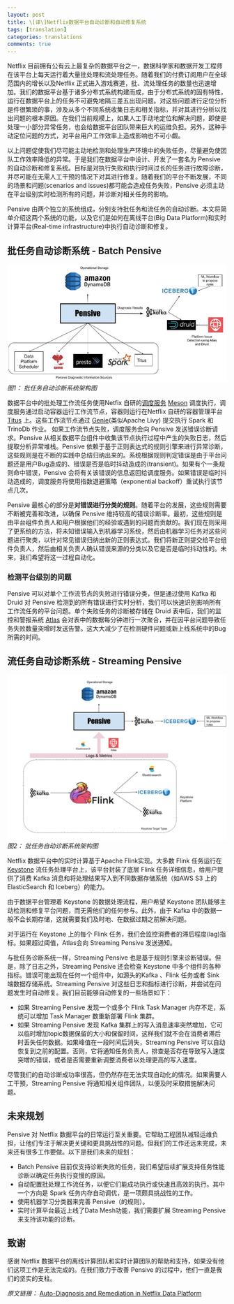 ```yaml
---
layout: post
title: \[译\]Netflix数据平台自动诊断和自动修复系统
tags: [translation]
categories: translations
comments: true
---
```


Netflix 目前拥有公有云上最复杂的数据平台之一，数据科学家和数据开发工程师在该平台上每天运行着大量批处理和流处理任务。随着我们的付费订阅用户在全球范围内的增长以及Netflix 正式进入游戏赛道，批、流处理任务的数量也迅速增加。我们的数据平台基于诸多分布式系统构建而成，由于分布式系统的固有特性，运行在数据平台上的任务不可避免地隔三差五出现问题。对这些问题进行定位分析是件很繁琐的事，涉及从多个不同系统收集日志和相关指标，并对其进行分析以找出问题的根本原因。在我们当前规模上，如果人工手动地定位和解决问题，即使是处理一小部分异常任务，也会给数据平台团队带来巨大的运维负担。另外，这种手动定位问题的方式，对平台用户工作效率上造成影响也不可小觑。

以上问题促使我们尽可能主动地检测和处理生产环境中的失败任务，尽量避免使团队工作效率降低的异常。于是我们在数据平台中设计、开发了一套名为 Pensive 的自动诊断和修复系统。目标是对执行失败和执行时间过长的任务进行故障诊断，并尽可能在无需人工干预的情况下对其进行修复。随着我们的平台不断发展，不同的场景和问题(scenarios and issues)都可能会造成任务失败，Pensive 必须主动在平台级别实时检测所有的问题，并诊断对相关任务的影响。

Pensive 由两个独立的系统组成，分别支持批任务和流任务的自动诊断。本文将简单介绍这两个系统的功能，以及它们是如何在离线平台(Big Data Platform)和实时计算平台(Real-time infrastructure)中执行自动诊断和修复。

## 批任务自动诊断系统 - Batch Pensive

![批任务自动诊断系统架构图](/images/netflix-batch-pensive.jpeg)
*图1： 批任务自动诊断系统架构图*

数据平台中的批处理工作流任务使用Netfix 自研的[调度服务](https://netflixtechblog.com/scheduling-notebooks-348e6c14cfd6) [Meson](https://netflixtechblog.com/meson-workflow-orchestration-for-netflix-recommendations-fc932625c1d9) 调度执行，调度服务通过启动容器运行工作流节点，容器则运行在Netflix 自研的容器管理平台 [Titus](https://netflixtechblog.com/titus-the-netflix-container-management-platform-is-now-open-source-f868c9fb5436) 上。这些工作流节点通过 [Genie](https://netflix.github.io/genie/)(类似Apache Livy) 提交执行 Spark 和 TrinoDb 作业。 如果工作流节点失败，调度服务会向 Pensive 发送错误诊断请求。Pensive 从相关数据平台组件中收集该节点执行过程中产生的失败日志，然后提取分析异常堆栈。Pensive 依赖于基于正则表达式的规则引擎来进行异常诊断，这些规则是在不断的实践中总结归纳出来的。系统根据规则判定错误是由于平台问题还是用户Bug造成的、错误是否是临时抖动造成的(transient)。如果有个一条规则命中错误，Pensive 会将有关该错误的信息返回给调度服务。如果错误是临时抖动造成的，调度服务将使用指数退避策略（exponential backoff）重试执行该节点几次。

Pensive 最核心的部分是**对错误进行分类的规则**。随着平台的发展，这些规则需要不断被完善和改进，以确保 Pensive 维持较高的错误诊断率。最初，这些规则是由平台组件负责人和用户根据他们的经验或遇到的问题而贡献的。我们现在则采用了更系统的方法，将未知错误输入到机器学习系统，然后由机器学习任务对这些问题进行聚类，以针对常见错误归纳出新的正则表达式。我们将新正则提交给平台组件负责人，然后由相关负责人确认错误来源的分类以及它是否是临时抖动性的。未来，我们希望将这一过程自动化。

### 检测平台级别的问题

Pensive 可以对单个工作流节点的失败进行错误分类，但是通过使用 Kafka 和 Druid 对 Pensive 检测到的所有错误进行实时分析，我们可以快速识别影响所有工作流任务的平台问题。单个失败任务的诊断被存储在 Druid 表中后，我们的监控和警报系统 [Atlas](https://netflixtechblog.com/introducing-atlas-netflixs-primary-telemetry-platform-bd31f4d8ed9a) 会对表中的数据每分钟进行一次聚合，并在因平台问题导致任务失败数量突增时发送告警。这大大减少了在检测硬件问题或新上线系统中的Bug所需的时间。

## 流任务自动诊断系统 - Streaming Pensive

![流任务自动诊断系统架构图](/images/netflix-streaming-pensive.jpeg)
*图2： 批任务自动诊断系统架构图*

 Netflix 数据平台中的实时计算基于Apache Flink实现。大多数 Flink 任务运行在 [Keystone](https://netflixtechblog.com/keystone-real-time-stream-processing-platform-a3ee651812a) 流任务处理平台上，该平台封装了底层 Flink 任务详细信息，给用户提供了消费 Kafka 消息和将处理结果写入到不同数据存储系统（如AWS S3 上的ElasticSearch 和 Iceberg）的能力。

由于数据平台管理着 Keystone 的数据处理流程，用户希望 Keystone 团队能够主动检测和修复平台问题，而无需他们的任何参与。此外，由于 Kafka 中的数据一般不会长期存储，这就需要我们及时地、在数据过期之前解决问题。

对于运行在 Keystone 上的每个 Flink 任务，我们会监控消费者的滞后程度(lag)指标。如果超过阈值，Atlas会向 Streaming Pensive 发送通知。

与批任务诊断系统一样，Streaming Pensive 也是基于规则引擎来诊断错误。但是，除了日志之外，Streaming Pensive 还会检查 Keystone 中多个组件的各种指标。错误可能出现在任何一个组件中，如源头的Kafka 、Flink 任务或者 Sink 端数据存储系统。Streaming Pensive 对这些日志和指标进行诊断，并尝试在问题发生时自动修复。我们目前能够自动修复的一些场景如下：

* 如果 Streaming Pensive 发现一个或多个 Flink Task Manager 内存不足，系统可以增加 Task Manager 数重新部署 Flink 集群。
* 如果 Streaming Pensive 发现 Kafka 集群上的写入消息速率突然增加，它可以临时增加topic数据保留的大小和保留时间，这样我们就不会在消费者滞后时丢失任何数据。如果峰值在一段时间后消失，Streaming Pensive 可以自动恢复到之前的配置。否则，它将通知任务负责人，排查是否存在导致写入速度突增的错误，或者是否需要重新调整消费者以处理更高的写入速度。

尽管我们的自动诊断成功率很高，但仍然存在无法实现自动化的情况。如果需要人工干预，Streaming Pensive 将通知相关组件团队，以便及时采取措施解决问题。

## 未来规划

Pensive 对 Netflix 数据平台的日常运行至关重要。它帮助工程团队减轻运维负担，让他们专注于解决更关键和更具挑战性的问题。但我们的工作还远未完成，未来还有很多工作要做。以下是我们未来的规划：

* Batch Pensive 目前仅支持诊断失败的任务，我们希望后续扩展支持任务性能诊断以确定任务执行变慢的原因。
* 自动配置批处理工作流任务，以便它们能成功执行或快速且高效的执行。其中一个方向是 Spark 任务内存自动调优，是一项颇具挑战性的工作。
* 使用机器学习分类器来完善 Pensive（的规则）。
* 实时计算平台最近上线了Data Mesh功能，我们需要扩展 Streaming Pensive 来支持该功能的诊断。

## 致谢

感谢 Netflix 数据平台的离线计算团队和实时计算团队的帮助和支持，如果没有他们这项工作是无法完成的。在我们致力于改善 Pensive 的过程中，他们一直是我们的坚实的支柱。

*原文链接：* [Auto-Diagnosis and Remediation in Netflix Data Platform](https://netflixtechblog.com/auto-diagnosis-and-remediation-in-netflix-data-platform-5bcc52d853d1)  
